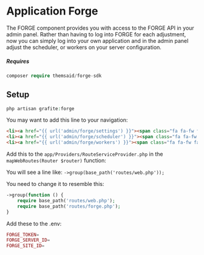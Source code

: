 # Application Forge

The FORGE component provides you with access to the FORGE API in your admin panel. Rather than having to log into FORGE for each adjustment, now
you can simply log into your own application and in the admin panel adjust the scheduler, or workers on your server configuration.

##### Requires
```php
composer require themsaid/forge-sdk
```

## Setup

```php
php artisan grafite:forge
```

You may want to add this line to your navigation:

```html
<li><a href="{{ url('admin/forge/settings') }}"><span class="fa fa-fw fa-server"></span> Forge Settings</a></li>
<li><a href="{{ url('admin/forge/scheduler') }}"><span class="fa fa-fw fa-calendar"></span> Forge Calendar</a></li>
<li><a href="{{ url('admin/forge/workers') }}"><span class="fa fa-fw fa-cogs"></span> Forge Workers</a></li>
```

Add this to the `app/Providers/RouteServiceProvider.php` in the `mapWebRoutes(Router $router)` function:

You will see a line like: `->group(base_path('routes/web.php'));`

You need to change it to resemble this:
```php
->group(function () {
    require base_path('routes/web.php');
    require base_path('routes/forge.php');
}
```

Add these to the .env:
```php
FORGE_TOKEN=
FORGE_SERVER_ID=
FORGE_SITE_ID=
```